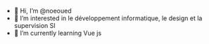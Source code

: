 - 👋 Hi, I’m @noeoued
- 👀 I’m interested in  le développement informatique, le design et la supervision SI
- 🌱 I’m currently learning  Vue js


<!---
noeoued/noeoued is a ✨ special ✨ repository because its `README.md` (this file) appears on your GitHub profile.
You can click the Preview link to take a look at your changes.
--->
